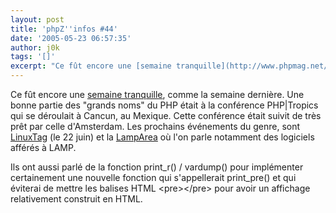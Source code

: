 ```yaml
---
layout: post
title: 'phpZ''infos #44'
date: '2005-05-23 06:57:35'
author: j0k
tags: '[]'
excerpt: "Ce fût encore une [semaine tranquille](http://www.phpmag.net/itr/kolumnen/psecom,id,45,nodeid,207.html), comme la semaine dernière.     \nUne bonne partie des \"grands noms\" du PHP était à la conférence PHP|Tropics qui se déroulait à Cancun, au Mexique. Cette conférence était suivit de très prêt par celle d'Amsterdam. Les prochains événements du genre, sont      …"
---
```


Ce fût encore une [semaine tranquille](http://www.phpmag.net/itr/kolumnen/psecom,id,45,nodeid,207.html), comme la semaine dernière.
Une bonne partie des "grands noms" du PHP était à la conférence PHP|Tropics qui se déroulait à Cancun, au Mexique. Cette conférence était suivit de très prêt par celle d'Amsterdam. Les prochains événements du genre, sont [LinuxTag](http://www.linuxtag.org/typo3site/8.0.html?L=1) (le 22 juin) et la [LampArea](http://www.lamparea.org/index.22.html) où l'on parle notamment des logiciels afférés à LAMP.

Ils ont aussi parlé de la fonction print_r() / vardump() pour implémenter certainement une nouvelle fonction qui s'appellerait print_pre() et qui éviterai de mettre les balises HTML &lt;pre&gt;&lt;/pre&gt; pour avoir un affichage relativement construit en HTML.
